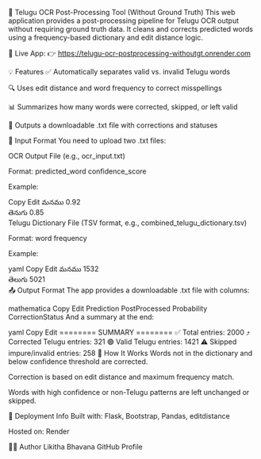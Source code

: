 📝 Telugu OCR Post-Processing Tool (Without Ground Truth)
This web application provides a post-processing pipeline for Telugu OCR output without requiring ground truth data. It cleans and corrects predicted words using a frequency-based dictionary and edit distance logic.

🔗 Live App:
👉 https://telugu-ocr-postprocessing-withoutgt.onrender.com

💡 Features
✅ Automatically separates valid vs. invalid Telugu words

🔍 Uses edit distance and word frequency to correct misspellings

📊 Summarizes how many words were corrected, skipped, or left valid

💾 Outputs a downloadable .txt file with corrections and statuses

📂 Input Format
You need to upload two .txt files:

OCR Output File (e.g., ocr_input.txt)

Format: predicted_word <tab or space> confidence_score

Example:

Copy
Edit
మనము 0.92  
తెనుగు 0.85  
Telugu Dictionary File (TSV format, e.g., combined_telugu_dictionary.tsv)

Format: word <tab> frequency

Example:

yaml
Copy
Edit
మనము	1532  
తెలుగు	5021  
📤 Output Format
The app provides a downloadable .txt file with columns:

mathematica
Copy
Edit
Prediction	PostProcessed	Probability	CorrectionStatus
And a summary at the end:

yaml
Copy
Edit
======== SUMMARY ========
✅ Total entries: 2000
⤴️ Corrected Telugu entries: 321
🟢 Valid Telugu entries: 1421
⚠️ Skipped impure/invalid entries: 258
🧪 How It Works
Words not in the dictionary and below confidence threshold are corrected.

Correction is based on edit distance and maximum frequency match.

Words with high confidence or non-Telugu patterns are left unchanged or skipped.

🚀 Deployment Info
Built with: Flask, Bootstrap, Pandas, editdistance

Hosted on: Render

👩‍💻 Author
Likitha Bhavana
GitHub Profile
